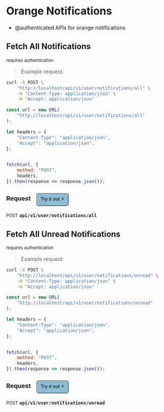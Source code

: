 # Orange Notifications
* @authenticated
APIs for orange notifications

## Fetch All Notifications

<small class="badge badge-darkred">requires authentication</small>



> Example request:

```bash
curl -X POST \
    "http://localhost/api/v1/user/notifications/all" \
    -H "Content-Type: application/json" \
    -H "Accept: application/json"
```

```javascript
const url = new URL(
    "http://localhost/api/v1/user/notifications/all"
);

let headers = {
    "Content-Type": "application/json",
    "Accept": "application/json",
};


fetch(url, {
    method: "POST",
    headers,
}).then(response => response.json());
```


<div id="execution-results-POSTapi-v1-user-notifications-all" hidden>
    <blockquote>Received response<span id="execution-response-status-POSTapi-v1-user-notifications-all"></span>:</blockquote>
    <pre class="json"><code id="execution-response-content-POSTapi-v1-user-notifications-all"></code></pre>
</div>
<div id="execution-error-POSTapi-v1-user-notifications-all" hidden>
    <blockquote>Request failed with error:</blockquote>
    <pre><code id="execution-error-message-POSTapi-v1-user-notifications-all"></code></pre>
</div>
<form id="form-POSTapi-v1-user-notifications-all" data-method="POST" data-path="api/v1/user/notifications/all" data-authed="1" data-hasfiles="0" data-headers='{"Content-Type":"application\/json","Accept":"application\/json"}' onsubmit="event.preventDefault(); executeTryOut('POSTapi-v1-user-notifications-all', this);">
<h3>
    Request&nbsp;&nbsp;&nbsp;
        <button type="button" style="background-color: #8fbcd4; padding: 5px 10px; border-radius: 5px; border-width: thin;" id="btn-tryout-POSTapi-v1-user-notifications-all" onclick="tryItOut('POSTapi-v1-user-notifications-all');">Try it out ⚡</button>
    <button type="button" style="background-color: #c97a7e; padding: 5px 10px; border-radius: 5px; border-width: thin;" id="btn-canceltryout-POSTapi-v1-user-notifications-all" onclick="cancelTryOut('POSTapi-v1-user-notifications-all');" hidden>Cancel</button>&nbsp;&nbsp;
    <button type="submit" style="background-color: #6ac174; padding: 5px 10px; border-radius: 5px; border-width: thin;" id="btn-executetryout-POSTapi-v1-user-notifications-all" hidden>Send Request 💥</button>
    </h3>
<p>
<small class="badge badge-black">POST</small>
 <b><code>api/v1/user/notifications/all</code></b>
</p>
<p>
<label id="auth-POSTapi-v1-user-notifications-all" hidden>Authorization header: <b><code>Bearer </code></b><input type="text" name="Authorization" data-prefix="Bearer " data-endpoint="POSTapi-v1-user-notifications-all" data-component="header"></label>
</p>
</form>


## Fetch All Unread Notifications

<small class="badge badge-darkred">requires authentication</small>



> Example request:

```bash
curl -X POST \
    "http://localhost/api/v1/user/notifications/unread" \
    -H "Content-Type: application/json" \
    -H "Accept: application/json"
```

```javascript
const url = new URL(
    "http://localhost/api/v1/user/notifications/unread"
);

let headers = {
    "Content-Type": "application/json",
    "Accept": "application/json",
};


fetch(url, {
    method: "POST",
    headers,
}).then(response => response.json());
```


<div id="execution-results-POSTapi-v1-user-notifications-unread" hidden>
    <blockquote>Received response<span id="execution-response-status-POSTapi-v1-user-notifications-unread"></span>:</blockquote>
    <pre class="json"><code id="execution-response-content-POSTapi-v1-user-notifications-unread"></code></pre>
</div>
<div id="execution-error-POSTapi-v1-user-notifications-unread" hidden>
    <blockquote>Request failed with error:</blockquote>
    <pre><code id="execution-error-message-POSTapi-v1-user-notifications-unread"></code></pre>
</div>
<form id="form-POSTapi-v1-user-notifications-unread" data-method="POST" data-path="api/v1/user/notifications/unread" data-authed="1" data-hasfiles="0" data-headers='{"Content-Type":"application\/json","Accept":"application\/json"}' onsubmit="event.preventDefault(); executeTryOut('POSTapi-v1-user-notifications-unread', this);">
<h3>
    Request&nbsp;&nbsp;&nbsp;
        <button type="button" style="background-color: #8fbcd4; padding: 5px 10px; border-radius: 5px; border-width: thin;" id="btn-tryout-POSTapi-v1-user-notifications-unread" onclick="tryItOut('POSTapi-v1-user-notifications-unread');">Try it out ⚡</button>
    <button type="button" style="background-color: #c97a7e; padding: 5px 10px; border-radius: 5px; border-width: thin;" id="btn-canceltryout-POSTapi-v1-user-notifications-unread" onclick="cancelTryOut('POSTapi-v1-user-notifications-unread');" hidden>Cancel</button>&nbsp;&nbsp;
    <button type="submit" style="background-color: #6ac174; padding: 5px 10px; border-radius: 5px; border-width: thin;" id="btn-executetryout-POSTapi-v1-user-notifications-unread" hidden>Send Request 💥</button>
    </h3>
<p>
<small class="badge badge-black">POST</small>
 <b><code>api/v1/user/notifications/unread</code></b>
</p>
<p>
<label id="auth-POSTapi-v1-user-notifications-unread" hidden>Authorization header: <b><code>Bearer </code></b><input type="text" name="Authorization" data-prefix="Bearer " data-endpoint="POSTapi-v1-user-notifications-unread" data-component="header"></label>
</p>
</form>



